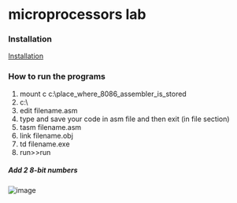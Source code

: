 # microprocessors lab
### Installation
[Installation](https://vintechworld.blogspot.com/2017/10/download-masm-for-windows-7-windows-8-free-windows10.html?m=1)
### How to run the programs
1. mount c c:\place_where_8086_assembler_is_stored
2. c:\
3. edit filename.asm
4. type and save your code in asm file and then exit (in file section)
5. tasm filename.asm
6. link filename.obj
7. td filename.exe
8. run>>run
##### Add 2 8-bit numbers

![image](https://github.com/totorolivesalone/microprocessors/assets/129025317/e366e20f-d6c9-4e90-b71f-4c1c17ed2c3d)



